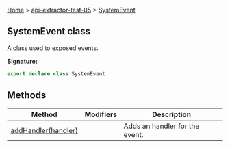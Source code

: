 [Home](./index) &gt; [api-extractor-test-05](./api-extractor-test-05.md) &gt; [SystemEvent](./api-extractor-test-05.systemevent.md)

## SystemEvent class

A class used to exposed events.

<b>Signature:</b>

```typescript
export declare class SystemEvent 
```

## Methods

|  Method | Modifiers | Description |
|  --- | --- | --- |
|  [addHandler(handler)](./api-extractor-test-05.systemevent.addhandler.md) |  | Adds an handler for the event. |

